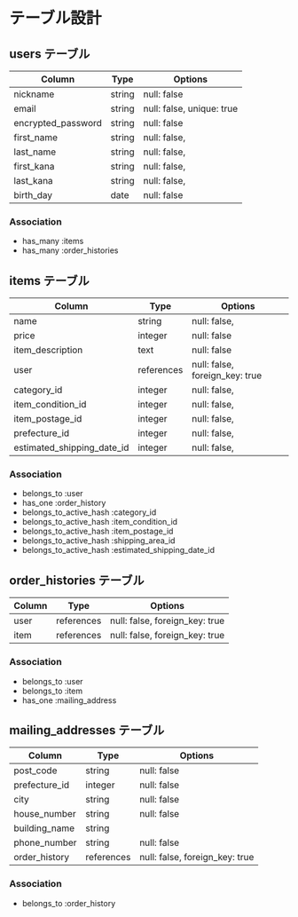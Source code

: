 # テーブル設計

## users テーブル

| Column             | Type    | Options                   |
| ------------------ | ------- | ------------------------- |
| nickname           | string  | null: false               |
| email              | string  | null: false, unique: true |
| encrypted_password | string  | null: false               |
| first_name         | string  | null: false,              |
| last_name	         | string  | null: false,              |
| first_kana         | string  | null: false,              |
| last_kana          | string  | null: false,              |
| birth_day          | date    | null: false               |

### Association
- has_many :items
- has_many :order_histories


## items テーブル

| Column                     | Type       | Options                        |
| -------------------------- | ---------- | ------------------------------ |
| name	                     | string     | null: false,                   |
| price	                     | integer    | null: false                    |
| item_description           | text       | null: false                    |
| user                       | references | null: false, foreign_key: true |
| category_id                | integer    | null: false,                   |
| item_condition_id          | integer    | null: false,                   |
| item_postage_id            | integer    | null: false,                   |
| prefecture_id              | integer    | null: false,                   |
| estimated_shipping_date_id | integer    | null: false,                   |

### Association
- belongs_to :user
- has_one :order_history
- belongs_to_active_hash :category_id
- belongs_to_active_hash :item_condition_id
- belongs_to_active_hash :item_postage_id
- belongs_to_active_hash :shipping_area_id
- belongs_to_active_hash :estimated_shipping_date_id


## order_histories テーブル
| Column | Type       | Options                        |
| ------ | ---------- | ------------------------------ |
| user   | references | null: false, foreign_key: true |
| item   | references | null: false, foreign_key: true |

### Association
- belongs_to :user
- belongs_to :item
- has_one :mailing_address


## mailing_addresses テーブル
| Column        | Type       | Options                        |
| ------------- | ---------- | ------------------------------ |
| post_code	    | string     | null: false                    |
| prefecture_id |	integer    | null: false                    | 
| city	        | string     | null: false                    |
| house_number  |	string     | null: false                    |
| building_name	| string     |                                |
| phone_number	| string     | null: false                    |
| order_history | references | null: false, foreign_key: true |

### Association
- belongs_to :order_history